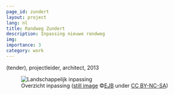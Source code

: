 ```yaml
---
page_id: zundert
layout: project
lang: nl
title: Randweg Zundert
description: Inpassing nieuwe rondweg
img:
importance: 3
category: work
---
```


(tender), projectleider, architect, 2013

<div class="row">
<figure><img src='{{ "/assets/img/architect/Zundert_kaart_Egbert.jpg" | relative_url }}' alt='Landschappelijk inpassing' class='w3-image' >
<figcaption class="kleiner">Overzicht inpassing (<a prefix="dct: https://purl.org/dc/terms/" href="https://purl.org/dc/dcmitype/Image" property="dct:title" rel="dct:type">still image</a> &copy;<a prefix="cc: https://creativecommons.org/ns#" href="https://www.ebroerse.nl" property="cc:attributionName" rel="cc:attributionURL">EJB</a> under <a rel="license" href="http://creativecommons.org/licenses/by-nc-sa/4.0/">CC BY-NC-SA</a>)</figcaption></figure>
</div>
